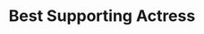 ---
title: "Best Supporting Actress"
edition: 2018
winner: Rachel Weisz
kind: "actor"
films: [the-favourite.md]
image: https://m.media-amazon.com/images/M/MV5BNzI0ZGQ3NWQtYTQzNi00NmVkLTk0MGYtYjUxYWZhOWQ4YmUzXkEyXkFqcGdeQXVyMjk3NTUyOTc@._V1_FMjpg_UX1280_.jpg
type: award
weight: 7
---